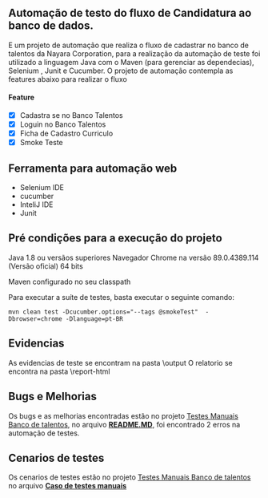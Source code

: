 ## Automação de testo do fluxo de Candidatura ao banco de dados.
E um projeto de automação que realiza o fluxo de cadastrar no banco de talentos da Nayara Corporation, para a realização da automação de teste foi utilizado a linguagem Java com o Maven (para gerenciar as dependecias), Selenium , Junit e Cucumber. O projeto de automação contempla as features abaixo para realizar o fluxo</p>

#### Feature
- [x] Cadastra se no Banco Talentos
- [x] Loguin no Banco Talentos
- [x] Ficha de Cadastro Curriculo
- [X] Smoke Teste

## Ferramenta para automação web
- Selenium IDE
- cucumber
-  InteliJ IDE 
-  Junit

## Pré condições para a execução do projeto
Java 1.8 ou versãos superiores
Navegador Chrome na versão 89.0.4389.114 (Versão oficial) 64 bits

Maven configurado no seu classpath

Para executar a suíte de testes, basta executar o seguinte comando:

```shell script
mvn clean test -Dcucumber.options="--tags @smokeTest"  -Dbrowser=chrome -Dlanguage=pt-BR
```

## Evidencias

As evidencias de teste se encontram na pasta \output
O relatorio se encontra na pasta \report-html

## Bugs e Melhorias
Os bugs e as melhorias encontradas estão no projeto [Testes Manuais Banco de talentos](https://github.com/Fernandatrindade/Testes-Manuais-Banco-de-talentos), no arquivo [**README.MD**](https://github.com/Fernandatrindade/Testes-Manuais-Banco-de-talentos#readme), foi encontrado 2 erros na automação de testes.

## Cenarios de testes
Os cenarios de testes estão no projeto [Testes Manuais Banco de talentos](https://github.com/Fernandatrindade/Testes-Manuais-Banco-de-talentos) no arquivo [**Caso de testes manuais**](https://github.com/Fernandatrindade/Testes-Manuais-Banco-de-talentos/blob/main/Casos%20de%20testes%20manuais)
